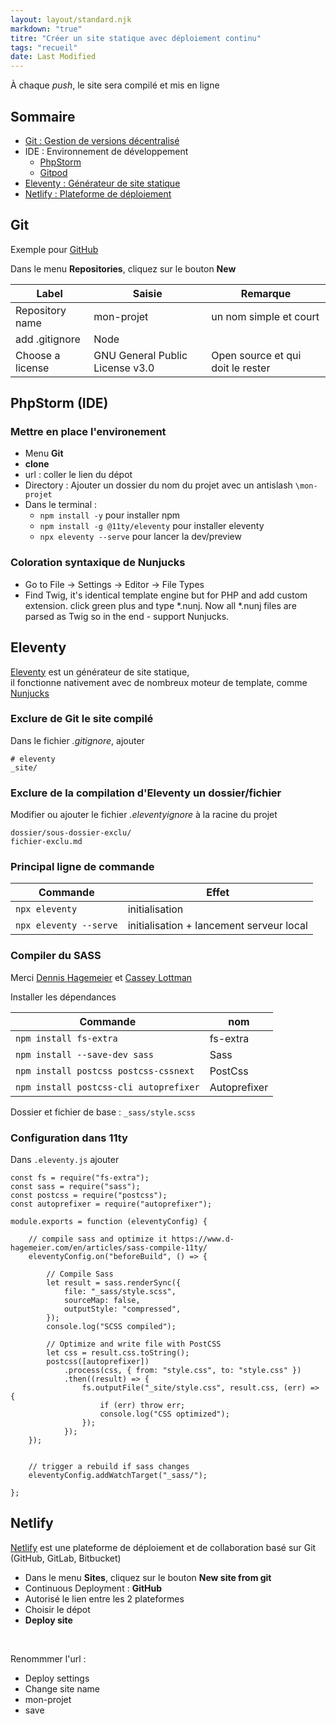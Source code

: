 ```yaml
---
layout: layout/standard.njk
markdown: "true"
titre: "Créer un site statique avec déploiement continu"
tags: "recueil"
date: Last Modified
---
```


À chaque *push*, le site sera compilé et mis en ligne


## Sommaire

<ul class="ul-sommaire mb-l">
  <li>
    <a class="lien-niveau2" href="#git">Git : Gestion de versions décentralisé</a>
  </li>
  <li>
    <span class="mb-xs">IDE : Environnement de développement</span>
    <ul>
      <li>
        <a class="lien-niveau2" href="#phpStorm">PhpStorm</a>
      </li>
      <li>
        <a class="lien-niveau2" href="{{ metadata.siteUrl }}/recueil/gitpod/">Gitpod</a>
      </li>
    </ul>
  </li>
  <li>
    <a class="lien-niveau2" href="#eleventy">Eleventy : Générateur de site statique</a>
  </li>
  <li>
    <a class="lien-niveau2" href="#netlify">Netlify : Plateforme de déploiement</a>
  </li>
</ul>






## <a name="git"></a> Git

Exemple pour [GitHub](https://github.com)

Dans le menu **Repositories**, cliquez sur le bouton  **New**


|Label|Saisie|Remarque|
|-----|------|--------|
|Repository name | mon-projet | un nom simple et court|
|add .gitignore | Node | |
|Choose a license  | GNU General Public License v3.0 | Open source et qui doit le rester |







## <a name="phpStorm"></a> PhpStorm (IDE)

### Mettre en place l'environement

* Menu **Git**
* **clone**
* url : coller le lien du dépot
* Directory : Ajouter un dossier du nom du projet avec un antislash `\mon-projet`
* Dans le terminal :
    * `npm install -y` pour installer npm
    * `npm install -g @11ty/eleventy` pour installer eleventy
    * `npx eleventy --serve` pour lancer la dev/preview

### Coloration syntaxique de Nunjucks

* Go to File -> Settings -> Editor -> File Types
* Find Twig, it's identical template engine but for PHP and add custom extension. click green plus and type *.nunj. Now all *.nunj files are parsed as Twig so in the end - support Nunjucks.






## <a name="eleventy"></a> Eleventy

[Eleventy](https://github.com/11ty/eleventy) est un générateur de site statique, <br>
il fonctionne nativement avec de nombreux moteur de template, comme [Nunjucks](https://mozilla.github.io/nunjucks/templating.html)



### Exclure de Git le site compilé

Dans le fichier _.gitignore_, ajouter

```
# eleventy
_site/
```


### Exclure de la compilation d'Eleventy un dossier/fichier

Modifier ou ajouter le fichier _.eleventyignore_ à la racine du projet

```
dossier/sous-dossier-exclu/
fichier-exclu.md
```


### Principal ligne de commande

|Commande|Effet|
|--------|-----|
|`npx eleventy`|initialisation|
|`npx eleventy --serve`|initialisation + lancement serveur local|




### Compiler du SASS

Merci [Dennis Hagemeier](https://www.d-hagemeier.com/en/sass-compile-11ty/) et [Cassey Lottman](https://github.com/clottman/cassey-on-eleventy/pull/9/files)

Installer les dépendances

|Commande|nom|
|--------|-----|
|`npm install fs-extra`|fs-extra|
|`npm install --save-dev sass`|Sass|
|`npm install postcss postcss-cssnext`|PostCss|
|`npm install postcss-cli autoprefixer`|Autoprefixer|


Dossier et fichier de base : `_sass/style.scss`






### Configuration dans 11ty

Dans `.eleventy.js` ajouter

```
const fs = require("fs-extra");
const sass = require("sass");
const postcss = require("postcss");
const autoprefixer = require("autoprefixer");

module.exports = function (eleventyConfig) {

    // compile sass and optimize it https://www.d-hagemeier.com/en/articles/sass-compile-11ty/
    eleventyConfig.on("beforeBuild", () => {

        // Compile Sass
        let result = sass.renderSync({
            file: "_sass/style.scss",
            sourceMap: false,
            outputStyle: "compressed",
        });
        console.log("SCSS compiled");

        // Optimize and write file with PostCSS
        let css = result.css.toString();
        postcss([autoprefixer])
            .process(css, { from: "style.css", to: "style.css" })
            .then((result) => {
                fs.outputFile("_site/style.css", result.css, (err) => {
                    if (err) throw err;
                    console.log("CSS optimized");
                });
            });
    });


    // trigger a rebuild if sass changes
    eleventyConfig.addWatchTarget("_sass/");

};
```





## <a name="netlify"></a> Netlify

[Netlify](https://app.netlify.com/) est une plateforme de déploiement et de collaboration basé sur Git (GitHub, GitLab, Bitbucket)

* Dans le menu **Sites**, cliquez sur le bouton  **New site from git**
* Continuous Deployment : **GitHub**
* Autorisé le lien entre les 2 plateformes
* Choisir le dépot
* **Deploy site**

<br>

Renommmer l'url :

* Deploy settings
* Change site name
* mon-projet
* save
